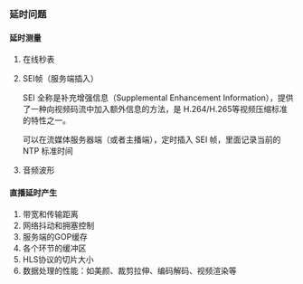 ### 延时问题

#### 延时测量

1. 在线秒表

2. SEI帧（服务端插入）

   SEI 全称是补充增强信息（Supplemental Enhancement Information），提供了一种向视频码流中加入额外信息的方法，是 H.264/H.265等视频压缩标准的特性之一。

   可以在流媒体服务器端（或者主播端），定时插入 SEI 帧，里面记录当前的 NTP 标准时间

3. 音频波形

#### 直播延时产生

1. 带宽和传输距离
2. 网络抖动和拥塞控制
3. 服务端的GOP缓存
4. 各个环节的缓冲区
5. HLS协议的切片大小
6. 数据处理的性能：如美颜、裁剪拉伸、编码解码、视频渲染等